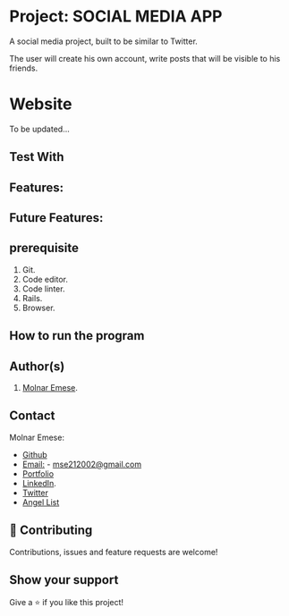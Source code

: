 # Project: SOCIAL MEDIA APP 

  A social media project, built to be similar to Twitter.

  The user will create his own account, write posts that will be visible to his friends.

# Website

To be updated...

## Test With

## Features:

## Future Features:

## prerequisite

1. Git.
2. Code editor.
3. Code linter.
4. Rails.
5. Browser. 

## How to run the program

## Author(s)

1. [Molnar Emese](https://github.com/Mesi21).

## Contact

Molnar Emese:

  - [Github](https://github.com/Mesi21)  
  - [Email:](mailto:mse212002@gmail.com) - mse212002@gmail.com
  - [Portfolio]()
  - [LinkedIn](https://www.linkedin.com/in/emesemesimolnar/).  
  - [Twitter](https://twitter.com/buksimesi21) 
  - [Angel List]()

## 🤝 Contributing

Contributions, issues and feature requests are welcome!

## Show your support

Give a ⭐️ if you like this project!